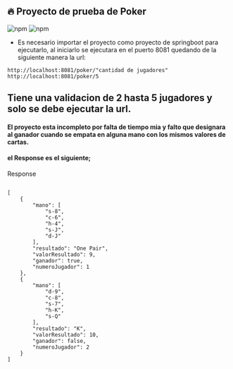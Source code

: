 ## 🔥  Proyecto de prueba de Poker


![npm](https://img.shields.io/badge/Java-1.8-orange) 
![npm](https://img.shields.io/badge/SpringBoot-2.5.3-blue)

- Es necesario importar el proyecto como proyecto de springboot para ejecutarlo, al iniciarlo se ejecutara en el puerto 8081 quedando de la siguiente manera la url:

```
http://localhost:8081/poker/"cantidad de jugadores"
http://localhost:8081/poker/5
```
## Tiene una validacion de 2 hasta 5 jugadores y solo se debe ejecutar la url.

#### El proyecto esta incompleto por falta de tiempo mia y falto que designara al ganador cuando se empata en alguna mano con los mismos valores de cartas.

#### el Response es el siguiente;


Response

```

[
    {
        "mano": [
            "s-8",
            "c-6",
            "h-4",
            "s-J",
            "d-J"
        ],
        "resultado": "One Pair",
        "valorResultado": 9,
        "ganador": true,
        "numeroJugador": 1
    },
    {
        "mano": [
            "d-9",
            "c-8",
            "s-7",
            "h-K",
            "s-Q"
        ],
        "resultado": "K",
        "valorResultado": 10,
        "ganador": false,
        "numeroJugador": 2
    }
]

```
